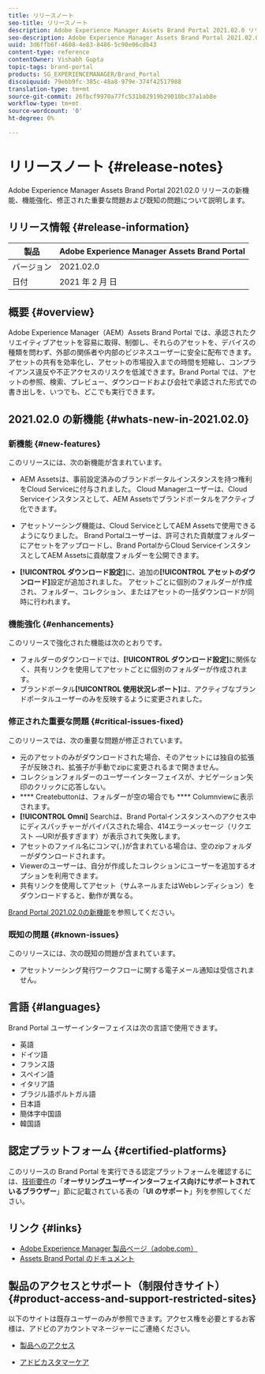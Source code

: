 ```yaml
---
title: リリースノート
seo-title: リリースノート
description: Adobe Experience Manager Assets Brand Portal 2021.02.0 リリースの機能、機能強化、修正された重要な問題および既知の問題について説明します。
seo-description: Adobe Experience Manager Assets Brand Portal 2021.02.0 リリースの機能強化、修正された重要な問題および既知の問題について説明します。
uuid: 3d6ffb6f-4608-4e83-8486-5c90e06cdb43
content-type: reference
contentOwner: Vishabh Gupta
topic-tags: brand-portal
products: SG_EXPERIENCEMANAGER/Brand_Portal
discoiquuid: 79ebb9fc-385c-48a8-979e-374f42517988
translation-type: tm+mt
source-git-commit: 26fbcf9970a77fc531b82919b29010bc37a1ab8e
workflow-type: tm+mt
source-wordcount: '0'
ht-degree: 0%

---
```



# リリースノート {#release-notes}

Adobe Experience Manager Assets Brand Portal 2021.02.0 リリースの新機能、機能強化、修正された重要な問題および既知の問題について説明します。

## リリース情報 {#release-information}

| 製品 | Adobe Experience Manager Assets Brand Portal |
|---|---|
| バージョン | 2021.02.0 |
| 日付 | 2021 年 2 月 日 |

## 概要 {#overview}

Adobe Experience Manager（AEM）Assets Brand Portal では、承認されたクリエイティブアセットを容易に取得、制御し、それらのアセットを、デバイスの種類を問わず、外部の関係者や内部のビジネスユーザーに安全に配布できます。アセットの共有を効率化し、アセットの市場投入までの時間を短縮し、コンプライアンス違反や不正アクセスのリスクを低減できます。Brand Portal では、アセットの参照、検索、プレビュー、ダウンロードおよび会社で承認された形式での書き出しを、いつでも、どこでも実行できます。

## 2021.02.0 の新機能 {#whats-new-in-2021.02.0}

### 新機能 {#new-features}

このリリースには、次の新機能が含まれています。

* AEM Assetsは、事前設定済みのブランドポータルインスタンスを持つ権利をCloud Serviceに付与されました。 Cloud Managerユーザーは、Cloud Serviceインスタンスとして、AEM Assetsでブランドポータルをアクティブ化できます。

* アセットソーシング機能は、Cloud ServiceとしてAEM Assetsで使用できるようになりました。 Brand Portalユーザーは、許可された貢献度フォルダーにアセットをアップロードし、Brand PortalからCloud ServiceインスタンスとしてAEM Assetsに貢献度フォルダーを公開できます。

* **[!UICONTROL ダウンロード設定]**&#x200B;に、追加の&#x200B;**[!UICONTROL アセットのダウンロード]**&#x200B;設定が追加されました。 アセットごとに個別のフォルダーが作成され、フォルダー、コレクション、またはアセットの一括ダウンロードが同時に行われます。

<!-- 
* The **[!UICONTROL Download]** dialog is revamped in a list view with additional options to exclude the renditions which are not required, apply the same set of rules for similar asset types, and download the selected asset renditions. See [steps to download assets from Brand Portal](https://docs.adobe.com/content/help/en/experience-manager-brand-portal/using/download/brand-portal-download-assets.html#download-assets).
-->

<!--
* The new **[!UICONTROL Download]** dialog now appears with all the renditions of the selected assets or folders containing assets in a list view, wherein the Brand Portal users can apply same set of renditions for similar asset types and download the selected asset renditions. 
-->

<!-- 
* Navigation to the **[!UICONTROL Files]**, **[!UICONTROL Collections]**, and **[!UICONTROL Shared Links]** is now possible from all the Brand Portal pages in one-click.  

* The **[!UICONTROL Renditions]** panel in the asset details page now allows the Brand Portal users to select the original asset and (or) specific asset renditions, and directly download them from the **[!UICONTROL Renditions]** panel without having to open the **[!UICONTROL Download]** dialog. See [download assets from asset details page](https://docs.adobe.com/content/help/en/experience-manager-brand-portal/using/download/brand-portal-download-assets.html#download-assets-from-asset-details-page).
-->

<!--
Brand Portal users can exclude specific renditions which are not required and directly download the original asset and its renditions from the **[!UICONTROL Renditions]** panel on the asset details page. 
-->

<!-- 
* In addition to the existing **[!UICONTROL Download]** configurations, the Brand Portal administrators can also [configure permissions for different group of users](https://docs.adobe.com/content/help/en/experience-manager-brand-portal/using/download/brand-portal-download-assets.html#configure-download-permissions) to view and (or) download the original asset and its renditions from the asset details page. These configurations will define who can access and (or) download the asset renditions.
-->

### 機能強化 {#enhancements}

このリリースで強化された機能は次のとおりです。

* フォルダーのダウンロードでは、**[!UICONTROL ダウンロード設定]**&#x200B;に関係なく、共有リンクを使用してアセットごとに個別のフォルダーが作成されます。
* ブランドポータル&#x200B;**[!UICONTROL 使用状況レポート]**&#x200B;は、アクティブなブランドポータルユーザーのみを反映するように変更されました。

<!--
* The threshold of session timeout for the guest users has been reduced from 2 hours to 15 minutes.
* The additional **[!UICONTROL View pages]** option has been removed for multi-page PDFs as the user can now view the PDF pages from the Adobe Document Cloud Viewer.
-->


### 修正された重要な問題 {#critical-issues-fixed}

このリリースでは、次の重要な問題が修正されています。

* 元のアセットのみがダウンロードされた場合、そのアセットには独自の拡張子が反映され、拡張子が手動でzipに変更されるまで開きません。
* コレクションフォルダーのユーザーインターフェイスが、ナビゲーション矢印のクリックに応答しない。
* **** Createbuttonは、フォルダーが空の場合でも **** Columnviewに表示されます。
* **[!UICONTROL Omni]** Searchは、Brand Portalインスタンスへのアクセス中にディスパッチャーがバイパスされた場合、414エラーメッセージ（リクエスト —URIが長すぎます）が表示されて失敗します。
* アセットのファイル名にコンマ(`,`)が含まれている場合は、空のzipフォルダーがダウンロードされます。
* Viewerのユーザーは、自分が作成したコレクションにユーザーを追加するオプションを利用できます。
* 共有リンクを使用してアセット（サムネールまたはWebレンディション）をダウンロードすると、動作が異なる。

[Brand Portal 2021.02.0の新機能](whats-new.md)を参照してください。


### 既知の問題 {#known-issues}

このリリースには、次の既知の問題が含まれています。

* アセットソーシング発行ワークフローに関する電子メール通知は受信されません。

<!--
### Known Issues {#known-issues}

This release includes the following known issue:

* Search on the **[!UICONTROL Asset Reports]** shows processing on the product interface with no search result.
* The video DM encodes are not visible to the non-admin users on the asset details page.
* The alignment of the size of individual asset renditions and total download size is distorted in the Download dialog.
-->


<!--
* Download Settings configuration to configure asset download from Brand Portal. Fast download, custom renditions, and system renditions are the available configurations. 
-->

<!--
* Document Viewer has been introduced to enhance the PDF viewing experience. New options are available for viewing the PDF files in Brand Portal.

* Advances in the asset download process which improves the Brand Portal user experience while [downloading assets from Brand Portal](brand-portal-download-assets.md). Brand Portal administrators can configure **[!UICONTROL Fast Download]**, **[!UICONTROL Custom Renditions]**, and **[!UICONTROL System Renditions]** from the **[!UICONTROL Download]** settings. 

For details, see [what's new in Brand Portal 6.4.7](whats-new.md). 

### Critical Issues Fixed {#critical-issues-fixed-647}

This release includes fixes to the following critical issues:

* The viewer users are not permitted to share link for collections but the option to share is visible to them on the product interface.

* The **[!UICONTROL Download]** button on the options bar does not list all the licensed assets of the selected folder.

* The search takes longer to show the results for certain keywords.

* The **[!UICONTROL Agree]** and **[!UICONTROL Disagree]** check boxes does not appear on bulk selection of licensed and unlicensed assets during download.

* Filter-based search shows processing on the product interface with no search result. 

* The assets do not download from share link if the shared folder contains numerous and large assets.


### Known Issues {#known-issues-647}

This release includes the following known issues:

* If multiple assets are selected, license text does not appear on clicking Terms and Conditions on the license agreement page during download using share link.   

-->

## 言語 {#languages}

Brand Portal ユーザーインターフェイスは次の言語で使用できます。

* 英語
* ドイツ語
* フランス語
* スペイン語
* イタリア語
* ブラジル語ポルトガル語
* 日本語
* 簡体字中国語
* 韓国語

## 認定プラットフォーム    {#certified-platforms}

このリリースの Brand Portal を実行できる認定プラットフォームを確認するには、[技術要件](https://helpx.adobe.com/jp/experience-manager/6-4/sites/deploying/using/technical-requirements.html)の「**オーサリングユーザーインターフェイス向けにサポートされているブラウザー**」節に記載されている表の「**UI のサポート**」列を参照してください。

## リンク {#links}

* [Adobe Experience Manager 製品ページ（adobe.com）](http://www.adobe.com/jp/marketing-cloud/experience-manager.html)
* [Assets Brand Portal のドキュメント](https://helpx.adobe.com/jp/experience-manager/brand-portal/user-guide.html)

## 製品のアクセスとサポート（制限付きサイト） {#product-access-and-support-restricted-sites}

以下のサイトは既存ユーザーのみが参照できます。アクセス権を必要とするお客様は、アドビのアカウントマネージャーにご連絡ください。

<!--
* [https://daycare.day.com](https://daycare.day.com) 
-->

* [製品へのアクセス](https://login.marketing.adobe.com)

* [アドビカスタマーケア](https://helpx.adobe.com/jp/contact.html)
